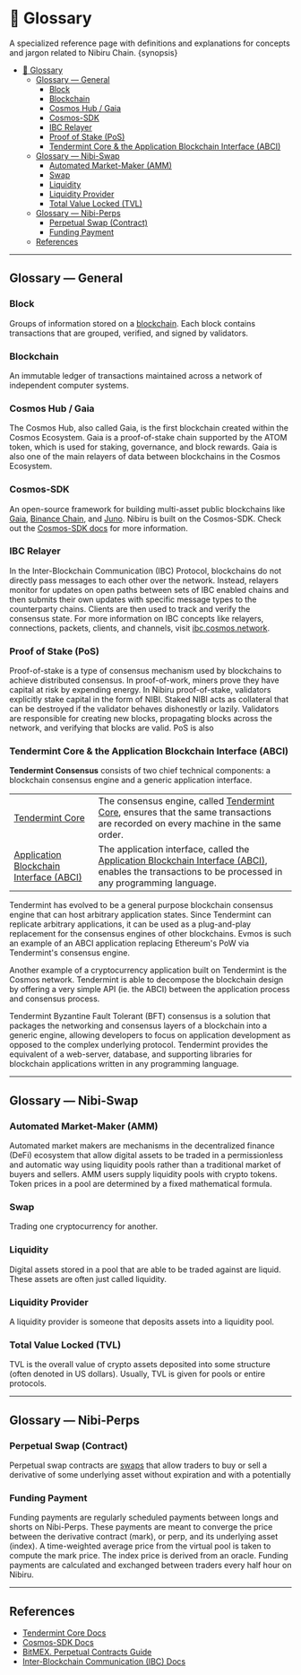 # 📘 Glossary

A specialized reference page with definitions and explanations for concepts and
jargon related to Nibiru Chain. {synopsis}

<!-- omit in toc -->

- [📘 Glossary](#-glossary)
  - [Glossary — General](#glossary--general)
    - [Block](#block)
    - [Blockchain](#blockchain)
    - [Cosmos Hub / Gaia](#cosmos-hub--gaia)
    - [Cosmos-SDK](#cosmos-sdk)
    - [IBC Relayer](#ibc-relayer)
    - [Proof of Stake (PoS)](#proof-of-stake-pos)
    - [Tendermint Core \& the Application Blockchain Interface (ABCI)](#tendermint-core--the-application-blockchain-interface-abci)
  - [Glossary — Nibi-Swap](#glossary--nibi-swap)
    - [Automated Market-Maker (AMM)](#automated-market-maker-amm)
    - [Swap](#swap)
    - [Liquidity](#liquidity)
    - [Liquidity Provider](#liquidity-provider)
    - [Total Value Locked (TVL)](#total-value-locked-tvl)
  - [Glossary — Nibi-Perps](#glossary--nibi-perps)
    - [Perpetual Swap (Contract)](#perpetual-swap-contract)
    - [Funding Payment](#funding-payment)
  - [References](#references)

***

## Glossary — General

### Block

Groups of information stored on a [blockchain](GLOSSARY.md#blockchain). Each block contains transactions that are grouped, verified, and signed by validators.

### Blockchain

An immutable ledger of transactions maintained across a network of independent computer systems.

### Cosmos Hub / Gaia

The Cosmos Hub, also called Gaia, is the first blockchain created within the Cosmos Ecosystem. Gaia is a proof-of-stake chain supported by the ATOM token, which is used for staking, governance, and block rewards. Gaia is also one of the main relayers of data between blockchains in the Cosmos Ecosystem.

### Cosmos-SDK

An open-source framework for building multi-asset public blockchains like [Gaia](https://hub.cosmos.network/), [Binance Chain](https://docs.binance.org/), and [Juno](https://docs.junonetwork.io/juno/readme). Nibiru is built on the Cosmos-SDK. Check out the [Cosmos-SDK docs](https://docs.cosmos.network/main/intro/overview.html) for more information.

### IBC Relayer

In the Inter-Blockchain Communication (IBC) Protocol, blockchains do not directly pass messages to each other over the network. Instead, relayers monitor for updates on open paths between sets of IBC enabled chains and then submits their own updates with specific message types to the counterparty chains. Clients are then used to track and verify the consensus state. For more information on IBC concepts like relayers, connections, packets, clients, and channels, visit [ibc.cosmos.network](https://ibc.cosmos.network/).

### Proof of Stake (PoS)

Proof-of-stake is a type of consensus mechanism used by blockchains to achieve distributed consensus. In proof-of-work, miners prove they have capital at risk by expending energy. In Nibiru proof-of-stake, validators explicitly stake capital in the form of NIBI. Staked NIBI acts as collateral that can be destroyed if the validator behaves dishonestly or lazily. Validators are responsible for creating new blocks, propagating blocks across the network, and verifying that blocks are valid. PoS is also

### Tendermint Core & the Application Blockchain Interface (ABCI)

**Tendermint Consensus** consists of two chief technical components: a blockchain consensus
engine and a generic application interface.

| | |
| --- | --- |
| [Tendermint Core](https://docs.tendermint.com/) |  The consensus engine, called [Tendermint Core](https://docs.tendermint.com/), ensures that the same transactions are recorded on every machine in the same order. |
| [Application Blockchain Interface (ABCI)](https://docs.tendermint.com/master/spec/abci/) | The application interface, called the [Application Blockchain Interface (ABCI)](https://docs.tendermint.com/master/spec/abci/), enables the transactions to be processed in any programming language. |

Tendermint has evolved to be a general purpose blockchain consensus engine that
can host arbitrary application states. Since Tendermint can replicate arbitrary
applications, it can be used as a plug-and-play replacement for the consensus
engines of other blockchains. Evmos is such an example of an ABCI application
replacing Ethereum's PoW via Tendermint's consensus engine.

Another example of a cryptocurrency application built on Tendermint is the Cosmos
network. Tendermint is able to decompose the blockchain design by offering a very
simple API (ie. the ABCI) between the application process and consensus process.

Tendermint Byzantine Fault Tolerant (BFT) consensus is a solution that packages the networking and consensus layers of a blockchain into a generic engine, allowing developers to focus on application development as opposed to the complex underlying protocol. Tendermint provides the equivalent of a web-server, database, and supporting libraries for blockchain applications written in any programming language.

***

## Glossary — Nibi-Swap

### Automated Market-Maker (AMM)

Automated market makers are mechanisms in the decentralized finance (DeFi) ecosystem that allow digital assets to be traded in a permissionless and automatic way using liquidity pools rather than a traditional market of buyers and sellers. AMM users supply liquidity pools with crypto tokens. Token prices in a pool are determined by a fixed mathematical formula.

### Swap

Trading one cryptocurrency for another.

### Liquidity

Digital assets stored in a pool that are able to be traded against are liquid. These assets are often just called liquidity.

### Liquidity Provider

A liquidity provider is someone that deposits assets into a liquidity pool.

### Total Value Locked (TVL)

TVL is the overall value of crypto assets deposited into some structure (often denoted in US dollars). Usually, TVL is given for pools or entire protocols.

***

## Glossary — Nibi-Perps

### Perpetual Swap (Contract)

Perpetual swap contracts are [swaps](GLOSSARY.md#swap) that allow traders to buy or sell a derivative of some underlying asset without expiration and with a potentially

### Funding Payment

Funding payments are regularly scheduled payments between longs and shorts on Nibi-Perps. These payments are meant to converge the price between the derivative contract (mark), or perp, and its underlying asset (index). A time-weighted average price from the virtual pool is taken to compute the mark price. The index price is derived from an oracle. Funding payments are calculated and exchanged between traders every half hour on Nibiru.

***

## References

- [Tendermint Core Docs](https://docs.tendermint.com)
- [Cosmos-SDK Docs](https://docs.cosmos.network)
- [BitMEX. Perpetual Contracts Guide](https://www.bitmex.com/app/perpetualContractsGuide)
- [Inter-Blockchain Communication (IBC) Docs](https://ibc.cosmos.network/)
